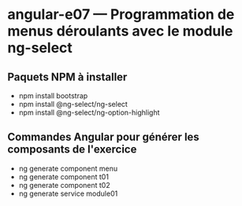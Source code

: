 # angular-e07 &mdash; Programmation de menus déroulants avec le module ng-select

## Paquets NPM à installer
- npm install bootstrap
- npm install @ng-select/ng-select
- npm install @ng-select/ng-option-highlight

## Commandes Angular pour générer les composants de l'exercice
- ng generate component menu
- ng generate component t01
- ng generate component t02
- ng generate service module01
